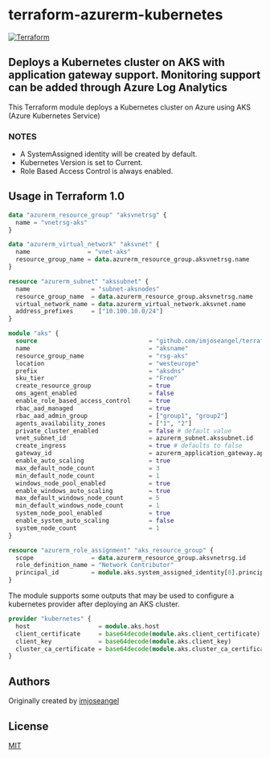 # terraform-azurerm-kubernetes

[![Terraform](https://github.com/imjoseangel/terraform-azurerm-kubernetes/actions/workflows/terraform.yml/badge.svg)](https://github.com/imjoseangel/terraform-azurerm-kubernetes/actions/workflows/terraform.yml)

## Deploys a Kubernetes cluster on AKS with application gateway support. Monitoring support can be added through Azure Log Analytics

This Terraform module deploys a Kubernetes cluster on Azure using AKS (Azure Kubernetes Service)

### NOTES

* A SystemAssigned identity will be created by default.
* Kubernetes Version is set to Current.
* Role Based Access Control is always enabled.

## Usage in Terraform 1.0

```terraform
data "azurerm_resource_group" "aksvnetrsg" {
  name = "vnetrsg-aks"
}

data "azurerm_virtual_network" "aksvnet" {
  name                = "vnet-aks"
  resource_group_name = data.azurerm_resource_group.aksvnetrsg.name
}

resource "azurerm_subnet" "akssubnet" {
  name                 = "subnet-aksnodes"
  resource_group_name  = data.azurerm_resource_group.aksvnetrsg.name
  virtual_network_name = data.azurerm_virtual_network.aksvnet.name
  address_prefixes     = ["10.100.10.0/24"]
}

module "aks" {
  source                               = "github.com/imjoseangel/terraform-azurerm-kubernetes"
  name                                 = "aksname"
  resource_group_name                  = "rsg-aks"
  location                             = "westeurope"
  prefix                               = "aksdns"
  sku_tier                             = "Free"
  create_resource_group                = true
  oms_agent_enabled                    = false
  enable_role_based_access_control     = true
  rbac_aad_managed                     = true
  rbac_aad_admin_group                 = ["group1", "group2"]
  agents_availability_zones            = ["1", "2"]
  private_cluster_enabled              = false # default value
  vnet_subnet_id                       = azurerm_subnet.akssubnet.id
  create_ingress                       = true # defaults to false
  gateway_id                           = azurerm_application_gateway.appgateway.id # id of the application gw for ingress
  enable_auto_scaling                  = true
  max_default_node_count               = 3
  min_default_node_count               = 1
  windows_node_pool_enabled            = true
  enable_windows_auto_scaling          = true
  max_default_windows_node_count       = 5
  min_default_windows_node_count       = 1
  system_node_pool_enabled             = true
  enable_system_auto_scaling           = false
  system_node_count                    = 1
}

resource "azurerm_role_assignment" "aks_resource_group" {
  scope                = data.azurerm_resource_group.aksvnetrsg.id
  role_definition_name = "Network Contributor"
  principal_id         = module.aks.system_assigned_identity[0].principal_id
}
```

The module supports some outputs that may be used to configure a kubernetes
provider after deploying an AKS cluster.

```terraform
provider "kubernetes" {
  host                   = module.aks.host
  client_certificate     = base64decode(module.aks.client_certificate)
  client_key             = base64decode(module.aks.client_key)
  cluster_ca_certificate = base64decode(module.aks.cluster_ca_certificate)
}
```

## Authors

Originally created by [imjoseangel](http://github.com/imjoseangel)

## License

[MIT](LICENSE)
